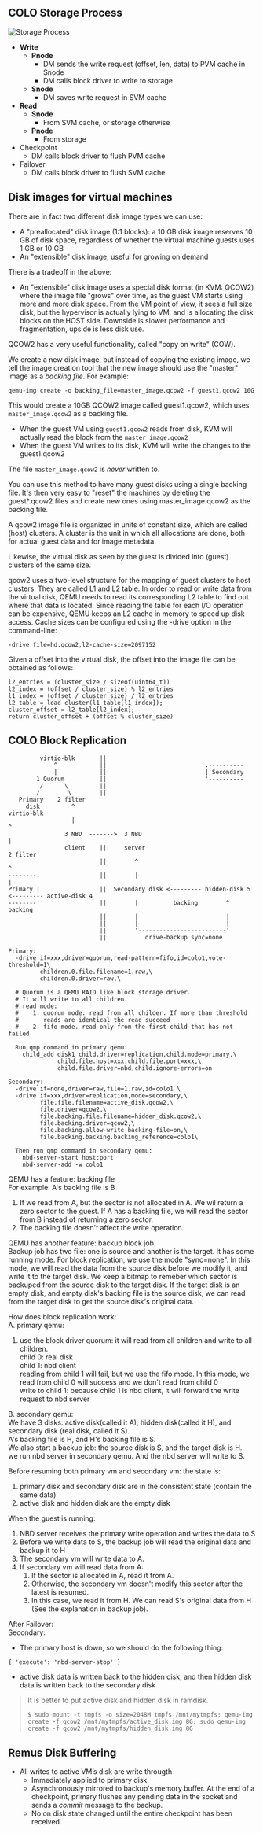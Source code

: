## COLO Storage Process

![Storage Process](storage_process.png)

- **Write**
  - **Pnode**
    - DM sends the write request (offset, len, data) to PVM cache in Snode
    - DM calls block driver to write to storage
  - **Snode**
    - DM saves write request in SVM cache
- **Read**
  - **Snode**
    - From SVM cache, or storage otherwise
  - **Pnode**
    - From storage
- Checkpoint
  - DM calls block driver to flush PVM cache
- Failover
  - DM calls block driver to flush SVM cache

## Disk images for virtual machines
There are in fact two different disk image types we can use:
- A "preallocated" disk image (1:1 blocks): a 10 GB disk image reserves 10 GB of disk space, regardless of whether the virtual machine guests uses 1 GB or 10 GB
- An "extensible" disk image, useful for growing on demand

There is a tradeoff in the above:
- An "extensible" disk image uses a special disk format (in KVM: QCOW2) where the image file "grows" over time, as the guest VM starts using more and more disk space. From the VM point of view, it sees a full size disk, but the hypervisor is actually lying to VM, and is allocating the disk blocks on the HOST side. Downside is slower performance and fragmentation, upside is less disk use.

QCOW2 has a very useful functionality, called "copy on write" (COW).

We create a new disk image, but instead of copying the existing image, we tell the image creation tool that the new image should use the "master" image as a *backing file*. For example:
```
qemu-img create -o backing_file=master_image.qcow2 -f guest1.qcow2 10G
```
This would create a 10GB QCOW2 image called guest1.qcow2, which uses `master_image.qcow2` as a backing file.

- When the guest VM using `guest1.qcow2` reads from disk, KVM will actually read the block from the `master_image.qcow2`
- When the guest VM writes to its disk, KVM will write the changes to the guest1.qcow2

The file `master_image.qcow2` is *never* written to.

You can use this method to have many guest disks using a single backing file. It's then very easy to "reset" the machines by deleting the guest*.qcow2 files and create new ones using master_image.qcow2 as the backing file.

A qcow2 image file is organized in units of constant size, which are called (host) clusters. A cluster is the unit in which all allocations are done, both for actual guest data and for image metadata.

Likewise, the virtual disk as seen by the guest is divided into (guest) clusters of the same size.

qcow2 uses a two-level structure for the mapping of guest clusters to host clusters. They are called L1 and L2 table. In order to read or write data from the virtual disk, QEMU needs to read its corresponding L2 table to find out where that data is located. Since reading the table for each I/O operation can be expensive, QEMU keeps an L2 cache in memory to speed up disk access. Cache sizes can be configured using the -drive option in the command-line:
```
-drive file=hd.qcow2,l2-cache-size=2097152
```

Given a offset into the virtual disk, the offset into the image file can be obtained as follows:
```
l2_entries = (cluster_size / sizeof(uint64_t))
l2_index = (offset / cluster_size) % l2_entries
l1_index = (offset / cluster_size) / l2_entries
l2_table = load_cluster(l1_table[l1_index]);
cluster_offset = l2_table[l2_index];
return cluster_offset + (offset % cluster_size)
```

## COLO Block Replication
```
         virtio-blk       ||
             ^            ||                            .----------
             |            ||                            | Secondary
        1 Quorum          ||                            '----------
         /      \         ||
        /        \        ||
   Primary    2 filter
     disk         ^                                                             virtio-blk
                  |                                                                  ^
                3 NBD  ------->  3 NBD                                               |
                client    ||     server                                          2 filter
                          ||        ^                                                ^
--------.                 ||        |                                                |
Primary |                 ||  Secondary disk <--------- hidden-disk 5 <--------- active-disk 4
--------'                 ||        |          backing        ^       backing
                          ||        |                         |
                          ||        |                         |
                          ||        '-------------------------'
                          ||           drive-backup sync=none

Primary:
  -drive if=xxx,driver=quorum,read-pattern=fifo,id=colo1,vote-threshold=1\
         children.0.file.filename=1.raw,\
         children.0.driver=raw,\

  # Quorum is a QEMU RAID like block storage driver.
  # It will write to all children.
  # read mode:
  #    1. quorum mode. read from all childer. If more than threshold
  #       reads are identical the read succeed
  #    2. fifo mode. read only from the first child that has not failed

  Run qmp command in primary qemu:
    child_add disk1 child.driver=replication,child.mode=primary,\
              child.file.host=xxx,child.file.port=xxx,\
              child.file.driver=nbd,child.ignore-errors=on

Secondary:
  -drive if=none,driver=raw,file=1.raw,id=colo1 \
  -drive if=xxx,driver=replication,mode=secondary,\
         file.file.filename=active_disk.qcow2,\
         file.driver=qcow2,\
         file.backing.file.filename=hidden_disk.qcow2,\
         file.backing.driver=qcow2,\
         file.backing.allow-write-backing-file=on,\
         file.backing.backing.backing_reference=colo1\

  Then run qmp command in secondary qemu:
    nbd-server-start host:port
    nbd-server-add -w colo1
```
QEMU has a feature: backing file<br>
For example: A's backing file is B<br>
1. If we read from A, but the sector is not allocated in A. We wil return a zero sector to the guest. If A has a backing file, we will read the sector from B instead of returning a zero sector.
2. The backing file doesn't affect the write operation.

QEMU has another feature: backup block job<br>
Backup job has two file: one is source and another is the target. It has some running mode. For block replication, we use the mode "sync=none". In this mode, we will read the data from the source disk before we modify it, and write it to the target disk. We keep a bitmap to remeber which sector is backuped from the source disk to the target disk. If the target disk is an empty disk, and empty disk's backing file is the source disk, we can read from the target disk to get the source disk's original data.<br>

How does block replication work:<br>
A. primary qemu:
1. use the block driver quorum: it will read from all children and write to all children.<br>
   child 0: real disk<br>
   child 1: nbd client<br>
   reading from child 1 will fail, but we use the fifo mode. In this mode, we read from child 0 will success and we don't read from child 0<br>
   write to child 1: because child 1 is nbd client, it will forward the write request to nbd server

B. secondary qemu:<br>
We have 3 disks: active disk(called it A), hidden disk(called it H), and secondary disk (real disk, called it S).<br>
A's backing file is H, and H's backing file is S.<br>
We also start a backup job: the source disk is S, and the target disk is H.<br>
we run nbd server in secondary qemu. And the nbd server will write to S.

Before resuming both primary vm and secondary vm: the state is:
1. primary disk and secondary disk are in the consistent state (contain the same data)
2. active disk and hidden disk are the empty disk

When the guest is running:
1. NBD server receives the primary write operation and writes the data to S
2. Before we write data to S, the backup job will read the original data and backup it to H
3. The secondary vm will write data to A.
4. If secondary vm will read data from A:
   1. If the sector is allocated in A, read it from A.
   2. Otherwise, the secondary vm doesn't modify this sector after the latest is resumed.
   3. In this case, we read it from H. We can read S's original data from H (See the explanation in backup job).

After Failover:<br>
Secondary:
  - The primary host is down, so we should do the following thing:
  ```
  { 'execute': 'nbd-server-stop' }
  ```
  - active disk data is written back to the hidden disk, and then hidden disk data is written back to the secondary disk

> It is better to put active disk and hidden disk in ramdisk.
>
> `$ sudo mount -t tmpfs -o size=2048M tmpfs /mnt/mytmpfs; qemu-img create -f qcow2 /mnt/mytmpfs/active_disk.img 8G; sudo qemu-img create -f qcow2 /mnt/mytmpfs/hidden_disk.img 8G`

## Remus Disk Buffering
- All writes to active VM’s disk are write througth
   - Immediately applied to primary disk
   - Asynchronously mirrored to backup's memory buffer. At the end of a checkpoint, primary flushes any pending data in the socket and sends a *commit* message to the backup.
   - No on disk state changed until the entire checkpoint has been received
